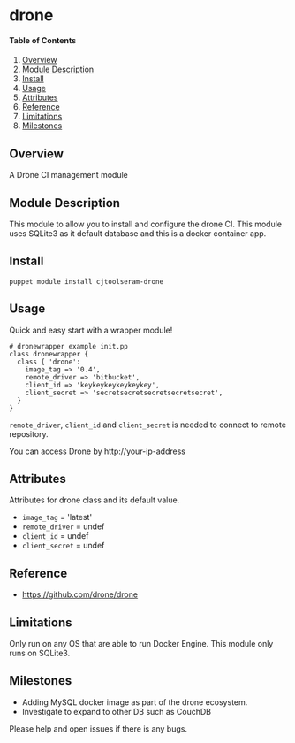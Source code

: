 # drone

#### Table of Contents

1. [Overview](#overview)
2. [Module Description](#module-description)
3. [Install](#install)
4. [Usage](#usage)
5. [Attributes](#attributes)
6. [Reference](#reference)
7. [Limitations ](#limitations)
8. [Milestones ](#milestones)


## Overview

A Drone CI management module

## Module Description

This module to allow you to install and configure the drone CI. This module uses SQLite3 as it default database and this is a docker container app.

## Install 
~~~
puppet module install cjtoolseram-drone
~~~

## Usage  
Quick and easy start with a wrapper module!

~~~
# dronewrapper example init.pp
class dronewrapper {
  class { 'drone':
    image_tag => '0.4',
    remote_driver => 'bitbucket',
    client_id => 'keykeykeykeykeykey',
    client_secret => 'secretsecretsecretsecretsecret',
  }
}
~~~

`remote_driver`, `client_id` and `client_secret` is needed to connect to remote repository.

You can access Drone by http://your-ip-address 

## Attributes
Attributes for drone class and its default value.

* `image_tag`     = 'latest'
* `remote_driver` = undef
* `client_id`     = undef
* `client_secret` = undef

## Reference
* https://github.com/drone/drone

## Limitations
Only run on any OS that are able to run Docker Engine. This module only runs on SQLite3.

## Milestones
* Adding MySQL docker image as part of the drone ecosystem. 
* Investigate to expand to other DB such as CouchDB

Please help and open issues if there is any bugs.


